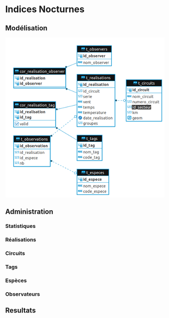 # Indices Nocturnes

## Modélisation

![modelisation](images/in/modelisation.png)

## Administration

### Statistiques

### Réalisations

### Circuits

### Tags

### Espèces

### Observateurs

## Resultats
